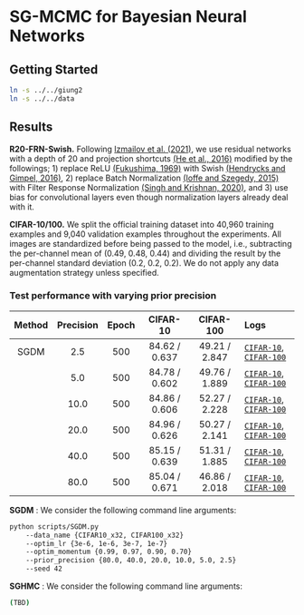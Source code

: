 # SG-MCMC for Bayesian Neural Networks

## Getting Started
```bash
ln -s ../../giung2
ln -s ../../data
```

## Results

**R20-FRN-Swish.**
Following [Izmailov et al. (2021)](https://arxiv.org/abs/2104.14421), we use residual networks with a depth of 20 and projection shortcuts [(He et al., 2016)](https://arxiv.org/abs/1512.03385) modified by the followings; 1) replace ReLU [(Fukushima, 1969)](https://ieeexplore.ieee.org/document/4082265) with Swish [(Hendrycks and Gimpel, 2016)](https://arxiv.org/abs/1606.08415), 2) replace Batch Normalization [(Ioffe and Szegedy, 2015)](https://arxiv.org/abs/1502.03167) with Filter Response Normalization [(Singh and Krishnan, 2020)](https://arxiv.org/abs/1911.09737), and 3) use bias for convolutional layers even though normalization layers already deal with it.

**CIFAR-10/100.**
We split the official training dataset into 40,960 training examples and 9,040 validation examples throughout the experiments. All images are standardized before being passed to the model, i.e., subtracting the per-channel mean of (0.49, 0.48, 0.44) and dividing the result by the per-channel standard deviation (0.2, 0.2, 0.2). We do not apply any data augmentation strategy unless specified.

### Test performance with varying prior precision
| Method | Precision | Epoch | CIFAR-10      | CIFAR-100     | Logs |
| :-:    | :-:       | :-:   | :-:           | :-:           | :-   |
| SGDM   | 2.5       | 500   | 84.62 / 0.637 | 49.21 / 2.847 | [`CIFAR-10`](./save/CIFAR10_x32/R20-FRN-Swish/bs-0080_ne-0500_lr-0.0000030_mo-0.97_pr-00/42/20230203091638.log), [`CIFAR-100`](./save/CIFAR100_x32/R20-FRN-Swish/bs-0080_ne-0500_lr-0.0000010_mo-0.99_pr-00/42/20230203200438.log)
|        | 5.0       | 500   | 84.78 / 0.602 | 49.76 / 1.889 | [`CIFAR-10`](./save/CIFAR10_x32/R20-FRN-Swish/bs-0080_ne-0500_lr-0.0000030_mo-0.97_pr-01/42/20230203092801.log), [`CIFAR-100`](./save/CIFAR100_x32/R20-FRN-Swish/bs-0080_ne-0500_lr-0.0000010_mo-0.99_pr-01/42/20230203200442.log)
|        | 10.0      | 500   | 84.86 / 0.606 | 52.27 / 2.228 | [`CIFAR-10`](./save/CIFAR10_x32/R20-FRN-Swish/bs-0080_ne-0500_lr-0.0000010_mo-0.97_pr-02/42/20230203075155.log), [`CIFAR-100`](./save/CIFAR100_x32/R20-FRN-Swish/bs-0080_ne-0500_lr-0.0000010_mo-0.97_pr-02/42/20230203194716.log)
|        | 20.0      | 500   | 84.96 / 0.626 | 50.27 / 2.141 | [`CIFAR-10`](./save/CIFAR10_x32/R20-FRN-Swish/bs-0080_ne-0500_lr-0.0000030_mo-0.90_pr-03/42/20230203090836.log), [`CIFAR-100`](./save/CIFAR100_x32/R20-FRN-Swish/bs-0080_ne-0500_lr-0.0000030_mo-0.90_pr-03/42/20230203205925.log)
|        | 40.0      | 500   | 85.15 / 0.639 | 51.31 / 1.885 | [`CIFAR-10`](./save/CIFAR10_x32/R20-FRN-Swish/bs-0080_ne-0500_lr-0.0000030_mo-0.70_pr-04/42/20230203084421.log), [`CIFAR-100`](./save/CIFAR100_x32/R20-FRN-Swish/bs-0080_ne-0500_lr-0.0000030_mo-0.70_pr-04/42/20230203204656.log)
|        | 80.0      | 500   | 85.04 / 0.671 | 46.86 / 2.018 | [`CIFAR-10`](./save/CIFAR10_x32/R20-FRN-Swish/bs-0080_ne-0500_lr-0.0000001_mo-0.97_pr-05/42/20230203042552.log), [`CIFAR-100`](./save/CIFAR100_x32/R20-FRN-Swish/bs-0080_ne-0500_lr-0.0000010_mo-0.70_pr-05/42/20230203190726.log)

**SGDM** : We consider the following command line arguments:
```bash
python scripts/SGDM.py
    --data_name {CIFAR10_x32, CIFAR100_x32}
    --optim_lr {3e-6, 1e-6, 3e-7, 1e-7}
    --optim_momentum {0.99, 0.97, 0.90, 0.70}
    --prior_precision {80.0, 40.0, 20.0, 10.0, 5.0, 2.5}
    --seed 42
```

**SGHMC** : We consider the following command line arguments:
```bash
(TBD)
```
